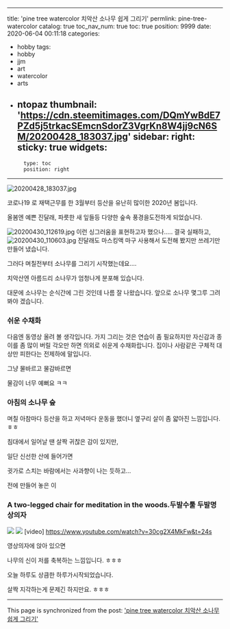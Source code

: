 
---
title: 'pine tree watercolor 치악산 소나무 쉽게 그리기'
permlink: pine-tree-watercolor
catalog: true
toc_nav_num: true
toc: true
position: 9999
date: 2020-06-04 00:11:18
categories:
- hobby
tags:
- hobby
- jjm
- art
- watercolor
- arts
- ntopaz
thumbnail: 'https://cdn.steemitimages.com/DQmYwBdE7PZd5j5trkacSEmcnSdorZ3VgrKn8W4jj9cN6SM/20200428_183037.jpg'
sidebar:
    right:
        sticky: true
widgets:
    -
        type: toc
        position: right
---


![20200428_183037.jpg](https://cdn.steemitimages.com/DQmYwBdE7PZd5j5trkacSEmcnSdorZ3VgrKn8W4jj9cN6SM/20200428_183037.jpg)

코로나19 로 재택근무를 한 3월부터
등산을 유난히 많이한 2020년 봄입니다. 


올봄엔 예쁜 진달래, 파릇한 새 잎들등 다양한 숲속 풍경을도전하게 되었습니다. 

![20200430_112619.jpg](https://cdn.steemitimages.com/DQmPwWnGhWQ3A26ByPQe6wn26KVN7Y3S175vJqYdv7J5TbF/20200430_112619.jpg)
이런 싱그러움을 표현하고자 했으나.....
결국 실패하고,
![20200430_110603.jpg](https://cdn.steemitimages.com/DQmRfWaXvrtrC3apzPaaon2MMGq6iAFkeEi3zdUDx4G3REg/20200430_110603.jpg)
진달래도 마스킹액 마구 사용해서 도전해 봤지만
쓰레기만 만들어 냈습니다. 

그러다 며칠전부터 
소나무를 그리기 시작했는데요....

치악산엔 아름드리 소나무가 엄청나게 분포해 있습니다. 

대문에 소나무는 순식간에 그린 것인데
나름 잘 나왔습니다. 
앞으로 소나무 몇그루 그려봐야 겠습니다.

### 쉬운 수채화
다음엔 동영상 올려 볼 생각입니다. 
가지 그리는 것은 연습이 좀 필요하지만
자신감과
종이를 좀 많이 버릴 각오만 하면
의외로 쉬운게 수채화랍니다. 
집이나 사람같은 구체적 대상만 피한다는 전제하에 말입니다. 

그냥 물바르고 물감바르면

물감이 너무 예뻐요 ㅋㅋ


### 아침의 소나무 숲
며칠
아참마다 등산을 하고 저녁마다 운동을 했더니
옆구리 살이 좀 얇아진 느낌입니다. ㅎㅎ


침대에서 일어날 땐 살짝 귀찮은 감이 있지만,

일단 신선한 산에 들어가면

귓가로 스치는 바람에서는 사과향이 나는 듯하고...

전에 만들어 놓은 이
### A two-legged chair for meditation in the woods.두발수툴 두발명상의자
![](https://cdn.steemitimages.com/DQmQhmRXWmXpcjV2czBJC9abz4AFPNmAwGcpCLcp3WR86Ep/image.png)
![](https://cdn.steemitimages.com/DQmSDCAMMEwJ1bJUkdV5DMw4kKQbDCyXWzx2wzqN8h2uzEQ/image.png)
[video] https://www.youtube.com/watch?v=30cg2X4MkFw&t=24s 

영상의자에 앉아 있으면 

나무의 신이 저를 축복하는 느낌입니다. ㅎㅎㅎ

오늘 하루도 상큼한 하루가시작되었습니다. 

살짝 지각하는게 문제긴 하지만요. ㅎㅎㅎ

- - -

This page is synchronized from the post: ['pine tree watercolor 치악산 소나무 쉽게 그리기'](https://steemit.com/@raah/pine-tree-watercolor)

